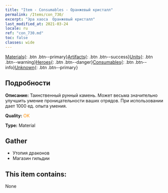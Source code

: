```yaml
---
title: "Item - Consumables - Оранжевый кристалл"
permalink: /Items/con_730/
excerpt: "Эра хаоса  Оранжевый кристалл"
last_modified_at: 2021-03-24
locale: ru
ref: "con_730.md"
toc: false
classes: wide
---
```

 [Materials](/ru/Items/){: .btn .btn--primary}[Artifacts](/ru/Items/Artifacts/){: .btn .btn--success}[Units](/ru/Items/Units/){: .btn .btn--warning}[Heroes](/ru/Items/Heroes/){: .btn .btn--danger}[Consumables](/ru/Items/Consumables/){: .btn .btn--info}[Unknown](/ru/Items/Unknown/){: .btn .btn--primary}

## Подробности
 **Описание:** Таинственный рунный камень. Может весьма значительно улучшить умение проницательности ваших отрядов. При использовании дает 1000 ед. опыта умения.

 **Quality:** <span style="color: #FF8C00">OK</span>

 **Type:** Material

## Gather

*    Утопия драконов 
*    Магазин гильдии 

## This item contains:

  None

